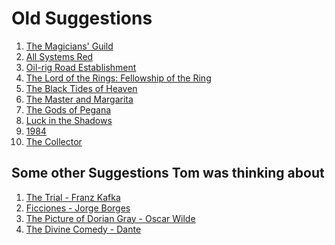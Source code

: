 <!-- TITLE: Old Suggestions -->
<!-- SUBTITLE: A quick summary of Old Suggestions -->

# Old Suggestions
1. [The Magicians' Guild](https://www.goodreads.com/book/show/28249.The_Magicians_Guild)
1. [All Systems Red](https://www.goodreads.com/book/show/32758901-all-systems-red)
1. [Oil-rig Road Establishment](https://wiki.darn.games/sammy-the-real-tall-cat)
1. [The Lord of the Rings: Fellowship of the Ring](https://www.goodreads.com/book/show/13356706-the-fellowship-of-the-ring)
1. [The Black Tides of Heaven](https://www.goodreads.com/book/show/33099588-the-black-tides-of-heaven)
1. [The Master and Margarita](https://www.goodreads.com/book/show/117833.The_Master_and_Margarita)
1. [The Gods of Pegana](https://www.goodreads.com/book/show/1138654.The_Gods_of_Pegana)
1. [Luck in the Shadows](https://www.goodreads.com/book/show/9636143-luck-in-the-shadows)
1. [1984](https://www.goodreads.com/book/show/3744438-1984)
1. [The Collector](https://www.goodreads.com/book/show/243705.The_Collector)

## Some other Suggestions Tom was thinking about

1. [The Trial - Franz Kafka](https://www.goodreads.com/book/show/618559.The_Trial)
1. [Ficciones - Jorge Borges](https://www.goodreads.com/book/show/30713.Ficciones)
2. [The Picture of Dorian Gray - Oscar Wilde](https://www.goodreads.com/book/show/1278112.The_Picture_of_Dorian_Gray)
3. [The Divine Comedy - Dante](https://www.goodreads.com/book/show/6656.The_Divine_Comedy)